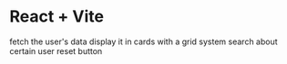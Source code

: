 # React + Vite

fetch the user's data
display it in cards with a grid system
search about certain user 
reset button
